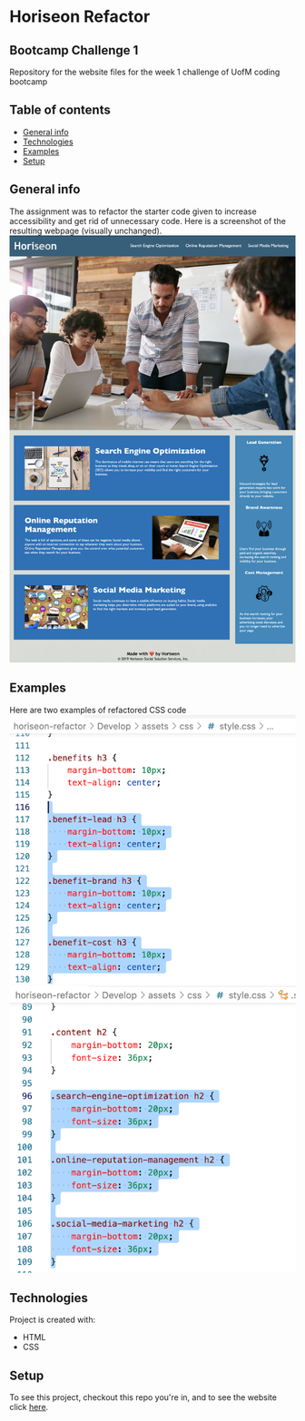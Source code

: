 # Horiseon Refactor

## Bootcamp Challenge 1

Repository for the website files for the week 1 challenge of UofM coding bootcamp

## Table of contents
* [General info](#general-info)
* [Technologies](#technologies)
* [Examples](#examples)
* [Setup](#setup)

## General info
The assignment was to refactor the starter code given to increase accessibility and get rid of unnecessary code. Here is a screenshot of the resulting webpage (visually unchanged). ![screenshot of Horiseon webpage](./horiseon-screenshot.png)

## Examples
Here are two examples of refactored CSS code ![example 1](./benefits-h3-refactor-css.png) ![example 2](./content-h2-refactor-css.png)

## Technologies
Project is created with:
* HTML
* CSS
	
## Setup
To see this project, checkout this repo you're in, and to see the website click [here](https://mwegter95.github.io/horiseon-refactor/).
